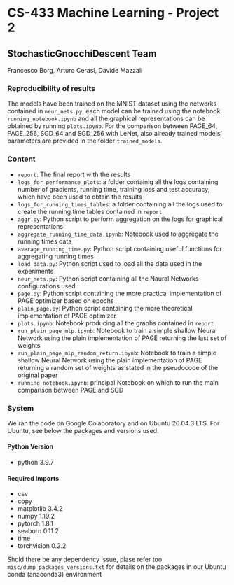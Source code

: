 # CS-433 Machine Learning - Project 2
## StochasticGnocchiDescent Team

Francesco Borg, Arturo Cerasi, Davide Mazzali

### Reproducibility of results
The models have been trained on the MNIST dataset using the networks contained in `neur_nets.py`, each model can be trained using the notebook `running_notebook.ipynb` and all the graphical representations can be obtained by running `plots.ipynb`. For the comparison between PAGE_64, PAGE_256, SGD_64 and SGD_256 with LeNet, also already trained models' parameters are provided in the folder `trained_models`.

### Content
- `report`: The final report with the results
- `logs_for_performance_plots`: a folder containig all the logs containing number of gradients, running time, training loss and test accuracy, which have been used to obtain the results
- `logs_for_running_times_tables`: a folder containing all the logs used to create the running time tables contained in `report`
- `aggr.py`: Python script to perform aggregation on the logs for graphical representations
- `aggregate_running_time_data.ipynb`: Notebook used to aggregate the running times data
- `average_running_time.py`: Python script containing useful functions for aggregating running times
- `load_data.py`: Python script used to load all the data used in the experiments
- `neur_nets.py`: Python script containing all the Naural Networks configurations used
- `page.py`: Python script containing the more practical implementation of PAGE optimizer based on epochs
- `plain_page.py`: Python script containing the more theoretical implementation of PAGE optimizer
- `plots.ipynb`: Notebook producing all the graphs contained in `report`
- `run_plain_page_mlp.ipynb`: Notebook to train a simple shallow Neural Network using the plain implementation of PAGE returning the last set of weights
- `run_plain_page_mlp_random_return.ipynb`: Notebook to train a simple shallow Neural Network using the plain implementation of PAGE returning a random set of weights as stated in the pseudocode of the original paper
- `running_notebook.ipynb`: principal Notebook on which to run the main comparison between PAGE and SGD

### System
We ran the code on Google Colaboratory and on Ubuntu 20.04.3 LTS. For Ubuntu, see below the packages and versions used.

#### Python Version
- python 3.9.7

#### Required Imports
- csv
- copy
- matplotlib 3.4.2
- numpy 1.19.2
- pytorch 1.8.1
- seaborn 0.11.2
- time
- torchvision 0.2.2

Shold there be any dependency issue, plase refer too `misc/dump_packages_versions.txt` for details on the packages in our Ubuntu conda (anaconda3) environment
